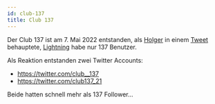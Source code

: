 ```yaml
---
id: club-137
title: Club 137
---
```


Der Club 137 ist am 7. Mai 2022 entstanden, als [Holger](../s/sei-kein-holger) in einem [Tweet](https://twitter.com/rohmeo_de/status/1522818548745314305) behauptete, [Lightning](../l/lightning) habe nur 137 Benutzer.

Als Reaktion entstanden zwei Twitter Accounts:

- https://twitter.com/club__137
- https://twitter.com/club137_21

Beide hatten schnell mehr als 137 Follower…

